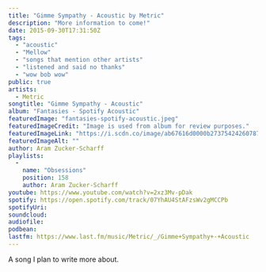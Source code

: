 ```yaml
---
title: "Gimme Sympathy - Acoustic by Metric"
description: "More information to come!"
date: 2015-09-30T17:31:50Z
tags:
  - "acoustic"
  - "Mellow"
  - "songs that mention other artists"
  - "listened and said no thanks"
  - "wow bob wow"
public: true
artists:
  - Metric
songtitle: "Gimme Sympathy - Acoustic"
album: "Fantasies - Spotify Acoustic"
featuredImage: "fantasies-spotify-acoustic.jpeg"
featuredImageCredit: "Image is used from album for review purposes."
featuredImageLink: "https://i.scdn.co/image/ab67616d0000b273754242607877a6711c10ab15"
featuredImageAlt: ""
author: Aram Zucker-Scharff
playlists:
  -
    name: "Obsessions"
    position: 158
    author: Aram Zucker-Scharff
youtube: https://www.youtube.com/watch?v=2xz3Mv-pDak
spotify: https://open.spotify.com/track/07YhAU4StAFzsWv2gMCCPb
spotifyUri: 
soundcloud:
audiofile:
podbean:
lastfm: https://www.last.fm/music/Metric/_/Gimme+Sympathy+-+Acoustic
---
```


A song I plan to write more about.
		